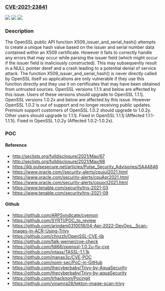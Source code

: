 ### [CVE-2021-23841](https://cve.mitre.org/cgi-bin/cvename.cgi?name=CVE-2021-23841)
![](https://img.shields.io/static/v1?label=Product&message=OpenSSL&color=blue)
![](https://img.shields.io/static/v1?label=Version&message=n%2Fa&color=blue)
![](https://img.shields.io/static/v1?label=Vulnerability&message=NULL%20pointer%20dereference&color=brighgreen)

### Description

The OpenSSL public API function X509_issuer_and_serial_hash() attempts to create a unique hash value based on the issuer and serial number data contained within an X509 certificate. However it fails to correctly handle any errors that may occur while parsing the issuer field (which might occur if the issuer field is maliciously constructed). This may subsequently result in a NULL pointer deref and a crash leading to a potential denial of service attack. The function X509_issuer_and_serial_hash() is never directly called by OpenSSL itself so applications are only vulnerable if they use this function directly and they use it on certificates that may have been obtained from untrusted sources. OpenSSL versions 1.1.1i and below are affected by this issue. Users of these versions should upgrade to OpenSSL 1.1.1j. OpenSSL versions 1.0.2x and below are affected by this issue. However OpenSSL 1.0.2 is out of support and no longer receiving public updates. Premium support customers of OpenSSL 1.0.2 should upgrade to 1.0.2y. Other users should upgrade to 1.1.1j. Fixed in OpenSSL 1.1.1j (Affected 1.1.1-1.1.1i). Fixed in OpenSSL 1.0.2y (Affected 1.0.2-1.0.2x).

### POC

#### Reference
- http://seclists.org/fulldisclosure/2021/May/67
- http://seclists.org/fulldisclosure/2021/May/68
- https://kb.pulsesecure.net/articles/Pulse_Security_Advisories/SA44846
- https://www.oracle.com//security-alerts/cpujul2021.html
- https://www.oracle.com/security-alerts/cpuApr2021.html
- https://www.oracle.com/security-alerts/cpuoct2021.html
- https://www.tenable.com/security/tns-2021-03
- https://www.tenable.com/security/tns-2021-09

#### Github
- https://github.com/ARPSyndicate/cvemon
- https://github.com/SYRTI/POC_to_review
- https://github.com/arindam0310018/04-Apr-2022-DevOps__Scan-Images-In-ACR-Using-Trivy
- https://github.com/chnzzh/OpenSSL-CVE-lib
- https://github.com/falk-werner/cve-check
- https://github.com/fdl66/openssl-1.0.2u-fix-cve
- https://github.com/jntass/TASSL-1.1.1k
- https://github.com/manas3c/CVE-POC
- https://github.com/nomi-sec/PoC-in-GitHub
- https://github.com/thecyberbaby/Trivy-by-AquaSecurity
- https://github.com/thecyberbaby/Trivy-by-aquaSecurity
- https://github.com/trhacknon/Pocingit
- https://github.com/vinamra28/tekton-image-scan-trivy

